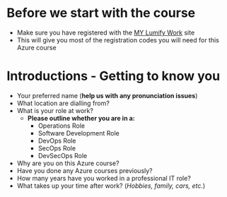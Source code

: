 # Before we start with the course

- Make sure you have registered with the [MY Lumify Work](https://my.lumifywork.com) site
- This will give you most of the registration codes you will need for this Azure course

# Introductions - Getting to know you

- Your preferred name (**help us with any pronunciation issues**)
- What location are dialling from?
- What is your role at work?  
  - **Please outline whether you are in a:**
    - Operations Role
    - Software Development Role
    - DevOps Role
    - SecOps Role
    - DevSecOps Role
- Why are you on this Azure course?
- Have you done any Azure courses previously?
- How many years have you worked in a professional IT role?
- What takes up your time after work? (*Hobbies, family, cars, etc.*) 
